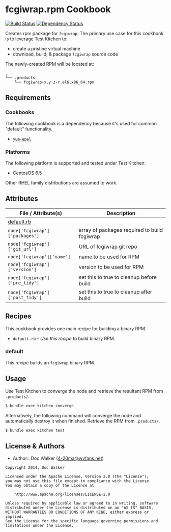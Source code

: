 fcgiwrap.rpm Cookbook
=====================
[![Build Status](https://travis-ci.org/4-20ma/cookbook-fcgiwrap.rpm.png?branch=master)](https://travis-ci.org/4-20ma/cookbook-fcgiwrap.rpm)
[![Dependency Status](https://gemnasium.com/4-20ma/cookbook-fcgiwrap.rpm.png)](https://gemnasium.com/4-20ma/cookbook-fcgiwrap.rpm)

Creates rpm package for `fcgiwrap`. The primary use case for this cookbook is to leverage Test Kitchen to:

- create a pristine virtual machine
- download, build, & package `fcgiwrap` source code

The newly-created RPM will be located at:

````text
.
└── .products
    └── fcgiwrap-x.y.z-r.el6.x86_64.rpm
````


Requirements
------------
### Cookbooks
The following cookbook is a dependency because it's used for common "default" functionality.

- [`yum-epel`](https://github.com/opscode-cookbooks/yum-epel)

### Platforms
The following platform is supported and tested under Test Kitchen:

- CentosOS 6.5

Other RHEL family distributions are assumed to work.


Attributes
----------

File / Attribute(s)                 | Description
------------------------------------|------------
[default.rb](attributes/default.rb) |
`node['fcgiwrap']['packages']`      | array of packages required to build fcgiwrap
`node['fcgiwrap']['git_url']`       | URL of fcgiwrap git repo
`node['fcgiwrap']['name']`          | name to be used for RPM
`node['fcgiwrap']['version']`       | version to be used for RPM
`node['fcgiwrap']['pre_tidy']`      | set this to true to cleanup before build
`node['fcgiwrap']['post_tidy']`     | set this to true to cleanup after build


Recipes
-------
This cookbook provides one main recipe for building a binary RPM.

- `default.rb` - *Use this recipe* to build binary RPM.

### default
This recipe builds an `fcgiwrap` binary RPM.


Usage
-----
Use Test Kitchen to converge the node and retrieve the resultant RPM from `.products/`.

````bash
$ bundle exec kitchen converge
````

Alternatively, the following command will converge the node and automatically destroy it when finished. Retrieve the RPM from `.products/`.

````bash
$ bundle exec kitchen test
````


License & Authors
-----------------
- Author:: Doc Walker (<4-20ma@wvfans.net>)

````text
Copyright 2014, Doc Walker

Licensed under the Apache License, Version 2.0 (the "License");
you may not use this file except in compliance with the License.
You may obtain a copy of the License at

    http://www.apache.org/licenses/LICENSE-2.0

Unless required by applicable law or agreed to in writing, software
distributed under the License is distributed on an "AS IS" BASIS,
WITHOUT WARRANTIES OR CONDITIONS OF ANY KIND, either express or implied.
See the License for the specific language governing permissions and
limitations under the License.
````
